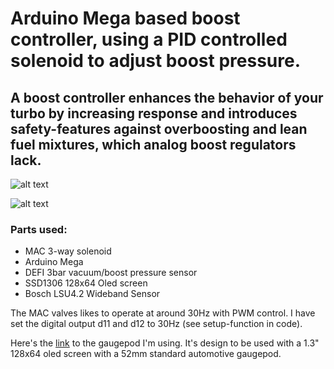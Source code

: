 # Arduino Mega based boost controller, using a PID controlled solenoid to adjust boost pressure.

## A boost controller enhances the behavior of your turbo by increasing response and introduces safety-features against overboosting and lean fuel mixtures, which analog boost regulators lack. 

![alt text](https://cdn.shopify.com/s/files/1/1225/7944/products/3-Port_PWM_Diagram_grande.jpg?v=1462660855)

![alt text](https://3a663eb0fef48c6d2d60-a88f8ebfcdb877ad223e888bfcb7f7ec.ssl.cf1.rackcdn.com/861407_x600.jpg)


### Parts used:
 - MAC 3-way solenoid
 - Arduino Mega
 - DEFI 3bar vacuum/boost pressure sensor
 - SSD1306 128x64 Oled screen
 - Bosch LSU4.2 Wideband Sensor


The MAC valves likes to operate at around 30Hz with PWM control. I have set the digital output d11 and d12 to 30Hz (see setup-function in code).

Here's the [link](https://a360.co/30CXK5K) to the gaugepod I'm using. It's design to be used with a 1.3" 128x64 oled screen with a 52mm standard automotive gaugepod.

